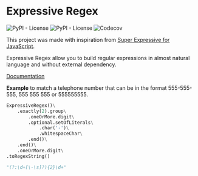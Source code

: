 # Expressive Regex

<img alt="PyPI - License" src="https://img.shields.io/github/license/fsadannn/expressive_regex"> <img alt="PyPI - License" src="https://travis-ci.org/fsadannn/expressive_regex.svg"> <img alt="Codecov" src="https://img.shields.io/codecov/c/github/fsadannn/expressive_regex.svg">

This project was made with inspiration from [Super Expressive for JavaScript](https://github.com/francisrstokes/super-expressive).

Expressive Regex allow you to build regular expressions in almost natural language and without external dependency.

[Documentation](https://fsadannn.github.io/expressive_regex/)

**Example**
to match a telephone number that can be in the format 555-555-555, 555 555 555 or 555555555.

```Python
ExpressiveRegex()\
    .exactly(2).group\
        .oneOrMore.digit\
        .optional.setOfLiterals\
            .char('-')\
            .whitespaceChar\
        .end()\
    .end()\
    .oneOrMore.digit\
.toRegexString()
```

```Python
"(?:\d+[\-\s]?){2}\d+"
```